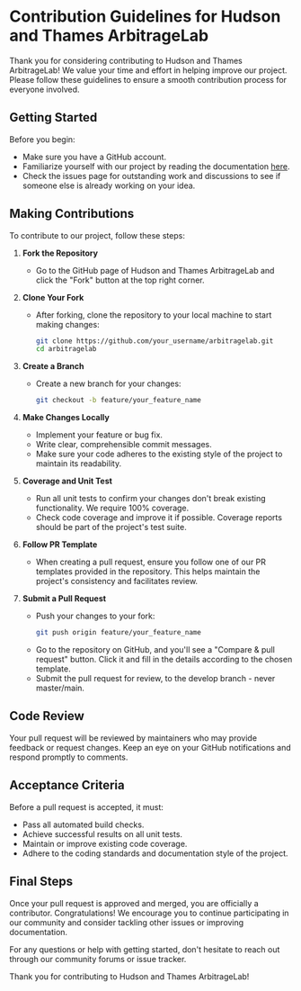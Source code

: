 # Contribution Guidelines for Hudson and Thames ArbitrageLab

Thank you for considering contributing to Hudson and Thames ArbitrageLab! We value your time and effort in helping
improve our project. Please follow these guidelines to ensure a smooth contribution process for everyone involved.

## Getting Started

Before you begin:
- Make sure you have a GitHub account.
- Familiarize yourself with our project by reading the documentation [here](https://hudson-and-thames-arbitragelab.readthedocs-hosted.com/en/latest/).
- Check the issues page for outstanding work and discussions to see if someone else is already working on your idea.

## Making Contributions

To contribute to our project, follow these steps:

1. **Fork the Repository**
   - Go to the GitHub page of Hudson and Thames ArbitrageLab and click the "Fork" button at the top right corner.

2. **Clone Your Fork**
   - After forking, clone the repository to your local machine to start making changes:
     ```bash
     git clone https://github.com/your_username/arbitragelab.git
     cd arbitragelab
     ```

3. **Create a Branch**
   - Create a new branch for your changes:
     ```bash
     git checkout -b feature/your_feature_name
     ```

4. **Make Changes Locally**
   - Implement your feature or bug fix.
   - Write clear, comprehensible commit messages.
   - Make sure your code adheres to the existing style of the project to maintain its readability.

5. **Coverage and Unit Test**
   - Run all unit tests to confirm your changes don't break existing functionality. We require 100% coverage.
   - Check code coverage and improve it if possible. Coverage reports should be part of the project's test suite.

6. **Follow PR Template**
   - When creating a pull request, ensure you follow one of our PR templates provided in the repository. This helps maintain the project's consistency and facilitates review.

7. **Submit a Pull Request**
   - Push your changes to your fork:
     ```bash
     git push origin feature/your_feature_name
     ```
   - Go to the repository on GitHub, and you'll see a "Compare & pull request" button. Click it and fill in the details according to the chosen template.
   - Submit the pull request for review, to the develop branch - never master/main.

## Code Review

Your pull request will be reviewed by maintainers who may provide feedback or request changes. Keep an eye on your GitHub notifications and respond promptly to comments.

## Acceptance Criteria

Before a pull request is accepted, it must:
- Pass all automated build checks.
- Achieve successful results on all unit tests.
- Maintain or improve existing code coverage.
- Adhere to the coding standards and documentation style of the project.

## Final Steps

Once your pull request is approved and merged, you are officially a contributor. Congratulations! We encourage you to 
continue participating in our community and consider tackling other issues or improving documentation.

For any questions or help with getting started, don't hesitate to reach out through our community forums or issue tracker.

Thank you for contributing to Hudson and Thames ArbitrageLab!
